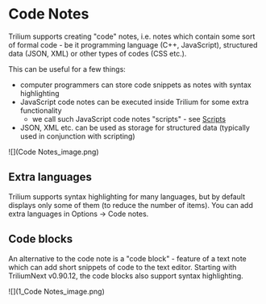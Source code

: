 # Code Notes
Trilium supports creating "code" notes, i.e. notes which contain some sort of formal code - be it programming language (C++, JavaScript), structured data (JSON, XML) or other types of codes (CSS etc.).

This can be useful for a few things:

*   computer programmers can store code snippets as notes with syntax highlighting
*   JavaScript code notes can be executed inside Trilium for some extra functionality
    *   we call such JavaScript code notes "scripts" - see [Scripts](Code%20Notes/Scripts.md)
*   JSON, XML etc. can be used as storage for structured data (typically used in conjunction with scripting)

![](Code Notes_image.png)

## Extra languages

Trilium supports syntax highlighting for many languages, but by default displays only some of them (to reduce the number of items). You can add extra languages in Options -> Code notes.

## Code blocks

An alternative to the code note is a "code block" - feature of a text note which can add short snippets of code to the text editor. Starting with TriliumNext v0.90.12, the code blocks also support syntax highlighting.

![](1_Code Notes_image.png)